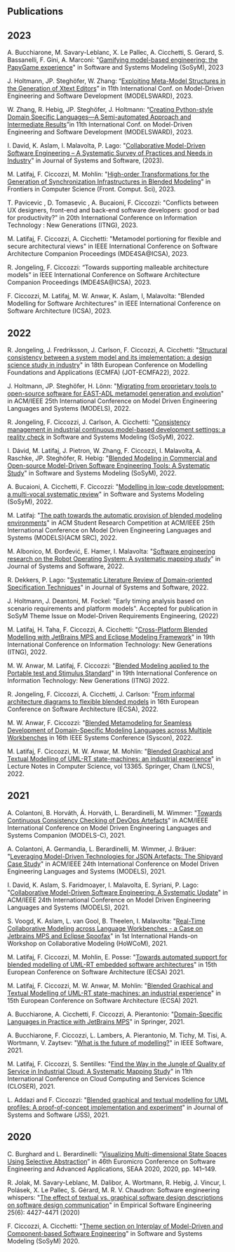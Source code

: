---
---

## Publications

## 2023

A. Bucchiarone, M. Savary-Leblanc, X. Le Pallec, A. Cicchetti, S. Gerard, S. Bassanelli, F. Gini, A. Marconi: "[Gamifying model-based engineering: the PapyGame experience](https://www.es.mdu.se/pdf_publications/6642.pdf)" in Software and Systems Modeling (SoSyM), 2023

J. Holtmann, JP. Steghöfer, W. Zhang: “[Exploiting Meta-Model Structures in the Generation of Xtext Editors](https://www.scitepress.org/PublicationsDetail.aspx?ID=lI5VixXma5Y=&t=1)” in 11th International Conf. on Model-Driven Engineering and Software Development (MODELSWARD), 2023.

W. Zhang, R. Hebig, JP. Steghöfer, J. Holtmann: “[Creating Python-style Domain Specific Languages—A Semi-automated Approach and Intermediate Results](https://www.scitepress.org/PublicationsDetail.aspx?ID=5fHdxJvcARo=&t=1)”in 11th International Conf. on Model-Driven Engineering and Software Development (MODELSWARD), 2023.

I. David, K. Aslam, I. Malavolta, P. Lago: "[Collaborative Model-Driven Software Engineering – A Systematic Survey of Practices and Needs in Industry](http://www.ivanomalavolta.com/files/papers/JSS_2023_MDE.pdf)" in Journal of Systems and Software, (2023).

M. Latifaj, F. Ciccozzi, M. Mohlin: "[High-order Transformations for the Generation of Synchronization Infrastructures in Blended Modeling](https://www.frontiersin.org/articles/10.3389/fcomp.2022.1008062/full)" in Frontiers in Computer Science (Front. Comput. Sci), 2023.

T. Pavicevic , D. Tomasevic , A. Bucaioni, F. Ciccozzi: "Conflicts between UX designers, front-end and back-end software developers: good or bad for productivity?" in 20th International Conference on Information Technology : New Generations (ITNG), 2023.

M. Latifaj, F. Ciccozzi, A. Cicchetti: "Metamodel portioning for flexible and secure architectural views" in IEEE International Conference on Software Architecture Companion Proceedings (MDE4SA@ICSA), 2023.

R. Jongeling, F. Ciccozzi: “Towards supporting malleable architecture models” in IEEE International Conference on Software Architecture Companion Proceedings (MDE4SA@ICSA), 2023.

F. Ciccozzi, M. Latifaj, M. W. Anwar, K. Aslam, I, Malavolta: "Blended Modelling for Software Architectures" in IEEE International Conference on Software Architecture (ICSA), 2023.

## 2022

R. Jongeling, J. Fredriksson, J. Carlson, F. Ciccozzi, A. Cicchetti: "[Structural consistency between a system model and its implementation: a design science study in industry](https://www.es.mdu.se/pdf_publications/6473.pdf)" in 18th European Conference on Modelling Foundations and Applications (ECMFA) (JOT-ECMFA22), 2022.

J. Holtmann, JP. Steghöfer, H. Lönn: "[Migrating from proprietary tools to open-source software for EAST-ADL metamodel generation and evolution](https://dl-acm-org.vu-nl.idm.oclc.org/doi/pdf/10.1145/3550356.3559084)" in ACM/IEEE 25th International Conference on Model Driven Engineering Languages and Systems (MODELS), 2022.

R. Jongeling, F. Ciccozzi, J. Carlson, A. Cicchetti: "[Consistency management in industrial continuous model-based development settings: a reality check](https://www.es.mdu.se/pdf_publications/6391.pdf) in Software and Systems Modeling (SoSyM), 2022.

I. Dávid, M. Latifaj, J. Pietron, W. Zhang, F. Ciccozzi, I. Malavolta, A. Raschke, JP. Steghöfer, R. Hebig: "[Blended Modeling in Commercial and Open-source Model-Driven Software Engineering Tools: A Systematic Study](https://link.springer.com/article/10.1007/s10270-022-01010-3)" in Software and Systems Modeling (SoSyM), 2022.

A. Bucaioni, A. Cicchetti, F. Ciccozzi: "[Modelling in low-code development: a multi-vocal systematic review](https://link.springer.com/article/10.1007/s10270-021-00964-0)" in Software and Systems Modeling (SoSyM), 2022.

M. Latifaj: "[The path towards the automatic provision of blended modeling environments](https://dl.acm.org/doi/abs/10.1145/3550356.3552394)" in ACM Student Research Competition at ACM/IEEE 25th International Conference on Model Driven Engineering Languages and Systems (MODELS)(ACM SRC), 2022.

M. Albonico, M. Đorđević, E. Hamer, I. Malavolta: "[Software engineering research on the Robot Operating System: A systematic mapping study](https://www-sciencedirect-com.vu-nl.idm.oclc.org/science/article/pii/S0164121222002503)" in Journal of Systems and Software, 2022.  

R. Dekkers, P. Lago: "[Systematic Literature Review of Domain-oriented Specification Techniques](https://www.sciencedirect.com/science/article/pii/S0164121222001261)" in Journal of Systems and Software, 2022.   

J. Holtmann, J. Deantoni, M. Fockel: "Early timing analysis based on scenario requirements and platform models". Accepted for publication in SoSyM Theme Issue on Model-Driven Requirements Engineering, (2022)

M. Latifaj, H. Taha, F. Ciccozzi, A. Cicchetti: "[Cross-Platform Blended Modelling with JetBrains MPS and Eclipse Modeling Framework](https://link-springer-com.vu-nl.idm.oclc.org/chapter/10.1007/978-3-030-97652-1_1)" in 19th International Conference on Information Technology: New Generations (ITNG), 2022.

M. W. Anwar, M. Latifaj, F. Ciccozzi: "[Blended Modeling applied to the Portable test and Stimulus Standard](https://link.springer.com/chapter/10.1007/978-3-030-97652-1_6)" in 19th International Conference on Information Technology: New Generations (ITNG) 2022.

R. Jongeling, F. Ciccozzi, A. Cicchetti, J. Carlson: "[From informal architecture diagrams to flexible blended models](https://www.es.mdu.se/pdf_publications/6481.pdf) in 16th European Conference on Software Architecture (ECSA), 2022.

M. W. Anwar, F. Ciccozzi: "[Blended Metamodeling for Seamless Development of Domain-Specific Modeling Languages across Multiple Workbenches](https://ieeexplore.ieee.org/document/9773924) in 16th IEEE Systems Conference (Syscon), 2022.

M. Latifaj, F. Ciccozzi, M. W. Anwar, M. Mohlin: "[Blended Graphical and Textual Modelling of UML-RT state-machines: an industrial experience](https://link-springer-com.vu-nl.idm.oclc.org/chapter/10.1007/978-3-031-15116-3_2)" in Lecture Notes in Computer Science, vol 13365. Springer, Cham (LNCS), 2022. 

## 2021

A. Colantoni, B. Horváth, Á. Horváth, L. Berardinelli, M. Wimmer: "[Towards Continuous Consistency Checking of DevOps Artefacts](https://ieeexplore.ieee.org/abstract/document/9643713)" in ACM/IEEE International Conference on Model Driven Engineering Languages and Systems Companion (MODELS-C), 2021.

A. Colantoni, A. Germandia, L. Berardinelli, M. Wimmer, J. Bräuer: "[Leveraging Model-Driven Technologies for JSON Artefacts: The Shipyard Case Study](https://ieeexplore.ieee.org/abstract/document/9592494)" in ACM/IEEE 24th International Conference on Model Driven Engineering Languages and Systems (MODELS), 2021.

I. David, K. Aslam, S. Faridmoayer, I. Malavolta, E. Syriani, P. Lago: "[Collaborative Model-Driven Software Engineering: A Systematic Update](http://www.ivanomalavolta.com/files/papers/MODELS_2021.pdf)" in ACM/IEEE 24th International Conference on Model Driven Engineering Languages and Systems (MODELS), 2021.

S. Voogd, K. Aslam, L. van Gool, B. Theelen, I. Malavolta: "[Real-Time Collaborative Modeling across Language Workbenches - a Case on Jetbrains MPS and Eclipse Spoofax](http://www.ivanomalavolta.com/files/papers/HoWCoM_2021.pdf)" in 1st International Hands-on Workshop on Collaborative Modeling (HoWCoM), 2021.

M. Latifaj, F. Ciccozzi, M. Mohlin, E. Posse: "[Towards automated support for blended modelling of UML-RT embedded software architectures](http://www.es.mdh.se/pdf_publications/6285.pdf)" in 15th European Conference on Software Architecture (ECSA) 2021.

M. Latifaj, F. Ciccozzi, M. W. Anwar, M. Mohlin: "[Blended Graphical and Textual Modelling of UML-RT state-machines: an industrial experience](https://www.es.mdu.se/pdf_publications/6482.pdf)" in 15th European Conference on Software Architecture (ECSA) 2021.

A. Bucchiarone, A. Cicchetti, F. Ciccozzi, A. Pierantonio: "[Domain-Specific Languages in Practice with JetBrains MPS](https://link.springer.com/book/10.1007/978-3-030-73758-0)" in Springer, 2021.

A. Bucchiarone, F. Ciccozzi, L. Lambers, A. Pierantonio, M. Tichy, M. Tisi, A. Wortmann, V. Zaytsev: "[What is the future of modelling?](https://ieeexplore.ieee.org/document/9354405)" in IEEE Software, 2021.

M. Latifaj, F. Ciccozzi, S. Sentilles: "[Find the Way in the Jungle of Quality of Service in Industrial Cloud: A Systematic Mapping Study](https://www.es.mdu.se/pdf_publications/6203.pdf)" in 11th International Conference on Cloud Computing and Services Science (CLOSER), 2021.

L. Addazi and F. Ciccozzi: "[Blended graphical and textual modelling for UML profiles: A proof-of-concept implementation and experiment](https://doi.org/10.1016/j.jss.2021.110912)" in Journal of Systems and Software (JSS), 2021.

## 2020

C. Burghard and L. Berardinelli: “[Visualizing Multi-dimensional State Spaces Using Selective Abstraction](https://ieeexplore.ieee.org/document/9226336 )”  in 46th Euromicro Conference on Software Engineering and Advanced Applications, SEAA 2020, 2020, pp. 141–149.

R. Jolak, M. Savary-Leblanc, M. Dalibor, A. Wortmann, R. Hebig, J. Vincur, I. Polásek, X. Le Pallec, S. Gérard, M. R. V. Chaudron:
Software engineering whispers: "[The effect of textual vs. graphical software design descriptions on software design communication](https://doi.org/10.1007/s10664-020-09835-6)" in Empirical Software Engineering 25(6): 4427-4471 (2020)

F. Ciccozzi, A. Cicchetti: "[Theme section on Interplay of Model-Driven and Component-based Software Engineering](https://link.springer.com/article/10.1007/s10270-020-00812-7)" in Software and Systems Modeling (SoSyM) 2020.
